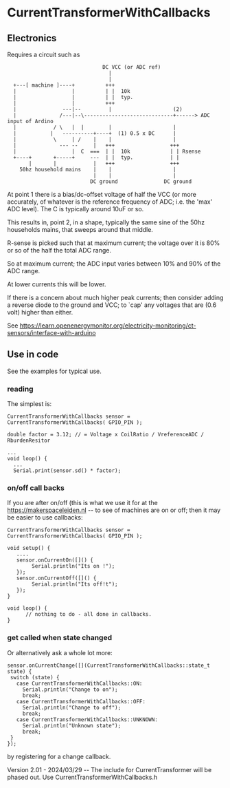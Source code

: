 # CurrentTransformerWithCallbacks

## Electronics

Requires a circuit such as
```
                               DC VCC (or ADC ref)
                                 |
                                 |
  +---[ machine ]----+          +++
  |                  |          | |  10k
  |                  |          | |  typ.
  |                  |          +++
  |               ---|--         |                    (2)
  |              /---|--\-----------------------------+------> ADC input of Ardino
  |            / \   |  |        |                    |
  |           |   ----------+----+  (1) 0.5 x DC      |
  |            \     | /    |    |                    |
  |              --- --     |   +++                  +++
  |                  |  C  ===  | |  10k             | | Rsense
  +----+       +-----+     ---  | |  typ.            | |
       |       |            |   +++                  +++ 
    50hz household mains    |    |                    |
                            |    |                    |
                           DC ground               DC ground
```

At point 1 there is a bias/dc-offset voltage of half the VCC (or more accurately, of 
whatever is the reference frequency of ADC; i.e. the 'max' ADC level). The C is typically
around 10uF or so.

This results in, point 2, in a shape, typically the same sine of the 50hz
households mains, that sweeps around that middle.

R-sense is picked such that at maximum current; the voltage over it is 80%
or so of the half the total ADC range.

So at maximum current; the ADC input varies between 10% and 90% of the ADC range.

At lower currents this will be lower.

If there is a concern about much higher peak currents; then consider adding a 
reverse diode to the ground and VCC; to `cap' any voltages that are (0.6 volt)
higher than either.

See https://learn.openenergymonitor.org/electricity-monitoring/ct-sensors/interface-with-arduino

## Use in code

See the examples for typical use. 

### reading

The simplest is:

    CurrentTransformerWithCallbacks sensor = CurrentTransformerWithCallbacks( GPIO_PIN );
    
    double factor = 3.12; // = Voltage x CoilRatio / VreferenceADC / RburdenResitor
    
    ...
    void loop() {
      ...
      Serial.print(sensor.sd() * factor);
 

### on/off call backs
If you are after on/off (this is what we use it for at the https://makerspaceleiden.nl -- to see of machines are on or off; then it may be easier to use callbacks:

    CurrentTransformerWithCallbacks sensor = CurrentTransformerWithCallbacks( GPIO_PIN );
   
    void setup() {
       ....
       sensor.onCurrentOn([]() {
            Serial.println("Its on !");
       });
       sensor.onCurrentOff([]() {
            Serial.println("Its off!t");
       });
    }

    void loop() {
          // nothing to do - all done in callbacks.
    }

### get called when state changed

Or alternatively ask a whole lot more:

    sensor.onCurrentChange([](CurrentTransformerWithCallbacks::state_t state) {
     switch (state) {
       case CurrentTransformerWithCallbacks::ON:
         Serial.println("Change to on");
         break;
       case CurrentTransformerWithCallbacks::OFF:
         Serial.println("Change to off");
         break;
       case CurrentTransformerWithCallbacks::UNKNOWN:
         Serial.println("Unknown state");
         break;
     }
    });

by registering for a change callback.

Version 2.01 - 2024/03/29 -- The include for CurrentTransformer will be phased out. Use CurrentTransformerWithCallbacks.h
